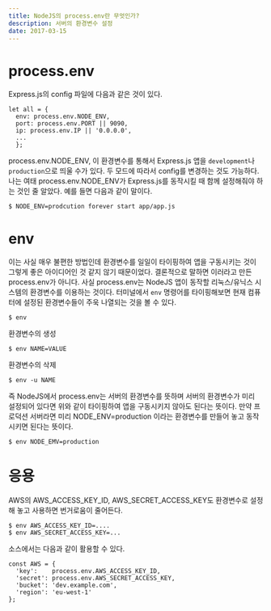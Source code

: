```yaml
---
title: NodeJS의 process.env란 무엇인가?
description: 서버의 환경변수 설정
date: 2017-03-15
---
```


# process.env

Express.js의 config 파일에 다음과 같은 것이 있다.

```
let all = {
  env: process.env.NODE_ENV,
  port: process.env.PORT || 9090,
  ip: process.env.IP || '0.0.0.0',
  ...
  };
```

process.env.NODE_ENV, 이 환경변수를 통해서 Express.js 앱을 ```development```나 ```production```으로 띄울 수가 있다. 두 모드에 따라서 config를 변경하는 것도 가능하다. 나는 여태 process.env.NODE_ENV가 Express.js를 동작시킬 때 함께 설정해줘야 하는 것인 줄 알았다. 예를 들면 다음과 같이 말이다.

```
$ NODE_ENV=prodcution forever start app/app.js
```

# env 

이는 사실 매우 불편한 방법인데 환경변수를 일일이 타이핑하여 앱을 구동시키는 것이 그렇게 좋은 아이디어인 것 같지 않기 때문이었다. 결론적으로 말하면 이러라고 만든 process.env가 아니다. 사실 process.env는 NodeJS 앱이 동작할 리눅스/유닉스 시스템의 환경변수를 이용하는 것이다. 터미널에서 ```env``` 명령어를 타이핑해보면 현재 컴퓨터에 설정된 환경변수들이 주욱 나열되는 것을 볼 수 있다.

```
$ env
```

환경변수의 생성

```
$ env NAME=VALUE
```

환경변수의 삭제

```
$ env -u NAME
```

즉 NodeJS에서 process.env는 서버의 환경변수를 뜻하며 서버의 환경변수가 미리 설정되어 있다면 위와 같이 타이핑하여 앱을 구동시키지 않아도 된다는 뜻이다. 만약 프로덕션 서버라면 미리 NODE_ENV=production 이라는 환경변수를 만들어 놓고 동작시키면 된다는 뜻이다.

```
$ env NODE_EMV=production
```

# 응용

AWS의 AWS_ACCESS_KEY_ID, AWS_SECRET_ACCESS_KEY도 환경변수로 설정해 놓고 사용하면 번거로움이 줄어든다.

```
$ env AWS_ACCESS_KEY_ID=....
$ env AWS_SECRET_ACCESS_KEY=...
```

소스에서는 다음과 같이 활용할 수 있다. 

```
const AWS = {
  'key':    process.env.AWS_ACCESS_KEY_ID,
  'secret': process.env.AWS_SECRET_ACCESS_KEY,
  'bucket': 'dev.example.com',
  'region': 'eu-west-1'
};
```

